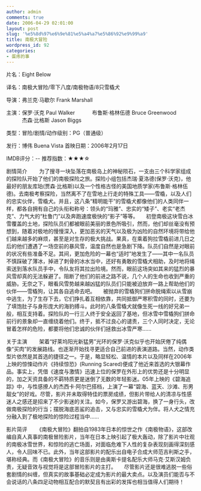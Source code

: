 ```yaml
---
author: admin
comments: true
date: 2006-04-29 02:01:00
layout: post
slug: '%e5%8d%97%e6%9e%81%e5%a4%a7%e5%86%92%e9%99%a9'
title: 南极大冒险
wordpress_id: 92
categories:
- 蛋疼的事
---
```


片名：Eight Below 

译名：南极大冒险/零下八度/南极物语/8只雪橇犬

导演：弗兰克·马歇尔 Frank Marshall 

主演：保罗·沃克 Paul Walker 　　　布鲁斯·格林伍德 Bruce Greenwood 　　　杰森·比格斯 Jason Biggs 

类型：冒险/剧情/动作级别：PG（普通级）

发行：博伟 Buena Vista 首映日期：2006年2月17日 

IMDB评分：-- 推荐指数：★★★☆ 

剧情简介 　　为了搜寻一块坠落在南极岛上的神秘陨石，一支由三个科学家组成的探险队开始了他们的南极探险之旅。探险小组包括杰瑞·夏洛德(保罗·沃克)，他最好的朋友库珀(贾森·比格斯)以及一个性格古怪的美国地质学家(布鲁斯·格林伍德)。去南极考察探险，当然离不了在雪地上行走的特殊工具——雪橇，以及人们的忠实伙伴，雪橇犬。并且，这八条“精明能干”的雪橇犬都像他们的人类同伴一样，都各自拥有自己的头衔和称号：领头的“玛雅”、忠实的“矮子”、老实“老杰克”、力气大的“杜鲁门”以及奔跑速度极快的“影子”等等。　　初登南极这块雪白冰雪覆盖的土地，探险队员们都被眼前美丽的景色所吸引，然而，他们却丝毫没有预想到，随着对极地的慢慢深入，更加恶劣的天气以及极为凶险的自然环境将带给他们越来越多的麻烦，甚至是对生存的极大挑战。果真，在乘着狗拉雪橇前进几日之后的他们遭遇了一场空前的暴风雪，温度自然也是急剧下降。队员们自然是对眼前的状况有些准备不足。其间，更加危险的一幕也“适时”地发生了——其中一名队员不慎踩破了薄冰，掉进了刺骨的冰水当中，还好有勇敢的雪橇犬相助，及时地将绳索送到落水队员手中，令队友将其拉出险境。然而，眼前这场突如其来的猛烈的暴风雪却真的无法躲避了。阻断了他们的前进之路不说，几个人的生命也收到严重的威胁。无奈之下，眼看风雪势越来越凶猛的队员们只能被迫放弃一路上帮助他们的伙伴——雪橇狗，让其各自逃命去吧。　　被抛弃的雪橇狗们拼命脱绳索以从雪崩中逃生，为了生存下去，它们挣扎着互相依靠，共同抵御严寒积雪的同时，还要为了填饱肚子与身形庞大的海豹搏斗。此时的八条雪橇犬就像生死一线的好兄弟一般，相互支持着。探险队的一行三人终于安全返回了基地，但冰雪中雪橇狗们拼命前行的景象却一直缠绕着他们。终于，抵不过良心的谴责，三个人同时决定，无论冒着怎样的危险，都要将他们忠诚的伙伴们拯救出冰雪严寒…… 

关于主演 　　架着“好莱坞阳光新猛男”光环的保罗·沃克似乎也开始厌倦了纯偶像“买肉”的发展路线。也逐渐开始找寻更适合自己前进的表演道路。当然，动作类型片依然是其首选的捷径之一。于是，略显轻松、温情的本片以及同样在2006年上映的惊悚动作片《持续惊恐》(Running Scared)便成了他近来首选的大银幕作品。事实上，凭借《速度与激情》迅速上位的保罗在外形上的优势还是十分明显的，加之天资具备的不羁特质更是迷倒了无数的年轻影迷。05年上映的《碧海追踪》中，与性感撩人的杰西卡·阿尔巴搭档，上演了一幕“碧海、蓝天、沙滩、形男靓女”的好戏。尽管，影片并未取得特佳的票房成绩，但影片带给人的清凉与性感迷人之感还是招来了不少影迷的关注。如今，保罗又游出碧海，换了一身行头，改做南极探险的行当；摆脱海底恶鲨的追击，又与忠实的雪橇犬为伴。将人犬之情充分融入到了极地探险的惊险过程当中…… 

影片简评 　　《南极大冒险》翻拍自1983年日本的惊世之作《南极物语》，这部改编自真人真事的南极冒险影片，当年在日本上映引起了极大轰动，除了影片中壮观的南极冰雪世界，和惊险的逃亡场面，对面临危难下人性的复杂表现刻画得深刻感人，令人回味不已。此外，当年这部影片的配乐出自电子合成大师范吉利斯之手，堪称经典。而《南极大冒险》的音乐则是由奥斯卡提名配乐大师马克·艾斯汉姆负责，无疑音效与视觉将是这部冒险影片的主打。　　尽管影片还是很难逃脱一些俗套剧情的纠缠，但真实的故事基础必定成为影片的最大卖点。以及演员们能否与不会说话的八条四足动物相互配合的默契且有出彩的发挥也相当值得人们期待！ 
